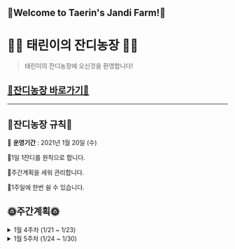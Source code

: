 ## 💚Welcome to Taerin's Jandi Farm!💚

#   👩‍🌾 태린이의 잔디농장 👩‍🌾

> 태린이의 잔디농장에 오신것을 환영합니다! 
## [🌼잔디농장 바로가기🌼](https://github.com/hataerin/TIL)

---

## 🌈잔디농장 규칙🌈

🥕 **운영기간** : 2021년 1월 20일 (수)

🥦1일 1잔디를 원칙으로 합니다.

🥦주간계획을 세워 관리합니다.

🥦1주일에 한번 쉴 수 있습니다.



## 🌞주간계획🌞

<details>
<summary> 1월 4주차 (1/21 ~ 1/23) </summary>
<div markdown="1">
  
☁ [쉬는날] 1월 21일 (목) 
  
- [ ] [자바] 인프런 강의 듣기 (~배열)
- [ ] [SSAFY] WS 01-04, HW 01-05 문제풀이
- [ ] [SSAFY] Live 수업 복습
- [x] 깃헙 프로필 정리하기

</div>
</details>

<details>
<summary> 1월 5주차 (1/24 ~ 1/30) </summary>
<div markdown="1">
  
☁ [쉬는날] 1월 25일 (월) 
  
- [ ] [Java] 인프런 강의 듣기 (~다형성/제어자)
- [ ] [Java] 책 보기 (~다형성/제어자)
- [ ] [SSAFY] WS 05, HW 06 문제풀이
- [ ] [SSAFY] Live 수업 복습

</div>
</details>

